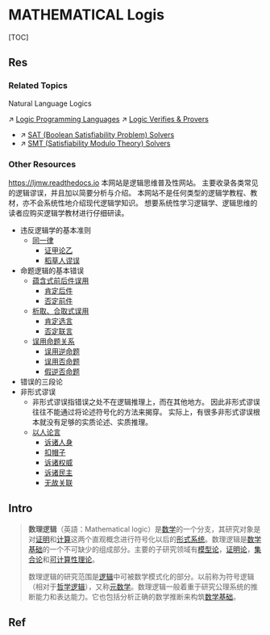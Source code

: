 # MATHEMATICAL Logis

[TOC]



## Res
### Related Topics
Natural Language Logics

↗ [Logic Programming Languages](../../🔑%20CS%20Core/👩‍💻%20Computer%20Languages%20&%20Programming%20Methodology/Other%20Languages%20for%20Specific%20Areas/Logic%20Programming%20Languages/Logic%20Programming%20Languages.md)
↗ [Logic Verifies & Provers](../../CyberSecurity/☠️%20Kill%20Chain%20&%20Security%20Tool%20Box/🔞%20Software%20Analysis%20Tools/Logic%20Verifies%20&%20Provers/Logic%20Verifies%20&%20Provers.md)
- ↗ [SAT (Boolean Satisfiability Problem) Solvers](../../CyberSecurity/☠️%20Kill%20Chain%20&%20Security%20Tool%20Box/🔞%20Software%20Analysis%20Tools/Logic%20Verifies%20&%20Provers/SAT%20(Boolean%20Satisfiability%20Problem)%20Solvers/SAT%20(Boolean%20Satisfiability%20Problem)%20Solvers.md)
- ↗ [SMT (Satisfiability Modulo Theory) Solvers](../../CyberSecurity/☠️%20Kill%20Chain%20&%20Security%20Tool%20Box/🔞%20Software%20Analysis%20Tools/Logic%20Verifies%20&%20Provers/SMT%20(Satisfiability%20Modulo%20Theory)%20Solvers/SMT%20(Satisfiability%20Modulo%20Theory)%20Solvers.md)


### Other Resources
https://ljmw.readthedocs.io
本网站是逻辑思维普及性网站。 主要收录各类常见的逻辑谬误，并且加以简要分析与介绍。 本网站不是任何类型的逻辑学教程、教材，亦不会系统性地介绍现代逻辑学知识。 想要系统性学习逻辑学、逻辑思维的读者应购买逻辑学教材进行仔细研读。
- 违反逻辑学的基本准则
	- [同一律](https://ljmw.readthedocs.io/jbzz/tyl.html)
	    - [证甲论乙](https://ljmw.readthedocs.io/jbzz/tyl.html#id2)
	    - [稻草人谬误](https://ljmw.readthedocs.io/jbzz/tyl.html#id4)
- 命题逻辑的基本错误
	- [蕴含式前后件误用](https://ljmw.readthedocs.io/mtlj/yunhanshi.html)
	    - [肯定后件](https://ljmw.readthedocs.io/mtlj/yunhanshi.html#id2)
	    - [否定前件](https://ljmw.readthedocs.io/mtlj/yunhanshi.html#id3)
	- [析取、合取式误用](https://ljmw.readthedocs.io/mtlj/xqhq.html)
	    - [肯定选言](https://ljmw.readthedocs.io/mtlj/xqhq.html#id2)
	    - [否定联言](https://ljmw.readthedocs.io/mtlj/xqhq.html#id3)
	- [误用命题关系](https://ljmw.readthedocs.io/mtlj/mtgx.html)
	    - [误用逆命题](https://ljmw.readthedocs.io/mtlj/mtgx.html#id2)
	    - [误用否命题](https://ljmw.readthedocs.io/mtlj/mtgx.html#id4)
	    - [假逆否命题](https://ljmw.readthedocs.io/mtlj/mtgx.html#id5)
- 错误的三段论
- 非形式谬误
	- 非形式谬误指错误之处不在逻辑推理上，而在其他地方。 因此非形式谬误往往不能通过将论述符号化的方法来揭穿。 实际上，有很多非形式谬误根本就没有足够的实质论述、实质推理。
	- [以人论言](https://ljmw.readthedocs.io/fxs/yrly.html)
	    - [诉诸人身](https://ljmw.readthedocs.io/fxs/yrly.html#id2)
	    - [扣帽子](https://ljmw.readthedocs.io/fxs/yrly.html#id3)
	    - [诉诸权威](https://ljmw.readthedocs.io/fxs/yrly.html#id4)
	    - [诉诸民主](https://ljmw.readthedocs.io/fxs/yrly.html#id5)
	    - [无故关联](https://ljmw.readthedocs.io/fxs/yrly.html#id6)



## Intro
> **数理逻辑**（英語：Mathematical logic）是[数学](https://zh.wikipedia.org/wiki/%E6%95%B0%E5%AD%A6 "数学")的一个分支，其研究对象是对[证明](https://zh.wikipedia.org/wiki/%E6%95%B0%E5%AD%A6%E8%AF%81%E6%98%8E "数学证明")和[计算](https://zh.wikipedia.org/wiki/%E8%AE%A1%E7%AE%97 "计算")这两个直观概念进行符号化以后的[形式系统](https://zh.wikipedia.org/wiki/%E5%BD%A2%E5%BC%8F%E7%B3%BB%E7%BB%9F "形式系统")。数理逻辑是[数学基础](https://zh.wikipedia.org/wiki/%E6%95%B0%E5%AD%A6%E5%9F%BA%E7%A1%80 "数学基础")的一个不可缺少的组成部分。主要的子研究领域有[模型论](https://zh.wikipedia.org/wiki/%E6%A8%A1%E5%9E%8B%E8%AE%BA "模型论")，[证明论](https://zh.wikipedia.org/wiki/%E8%AF%81%E6%98%8E%E8%AE%BA "证明论")，[集合论](https://zh.wikipedia.org/wiki/%E9%9B%86%E5%90%88%E8%AE%BA "集合论")和[可计算性理论](https://zh.wikipedia.org/wiki/%E5%8F%AF%E8%AE%A1%E7%AE%97%E6%80%A7%E7%90%86%E8%AE%BA "可计算性理论")。
> 
> 数理逻辑的研究范围是[逻辑](https://zh.wikipedia.org/wiki/%E9%80%BB%E8%BE%91 "逻辑")中可被数学模式化的部分。以前称为符号逻辑（相对于[哲学逻辑](https://zh.wikipedia.org/wiki/%E5%93%B2%E5%AD%A6%E9%80%BB%E8%BE%91 "哲学逻辑")），又称[元数学](https://zh.wikipedia.org/wiki/%E5%85%83%E6%95%B0%E5%AD%A6 "元数学")。数理逻辑一般着重于研究公理系统的推断能力和表达能力。它也包括分析正确的数学推断来构筑[数学基础](https://zh.wikipedia.org/wiki/%E6%95%B0%E5%AD%A6%E5%9F%BA%E7%A1%80 "数学基础")。


## Ref
[也谈数理逻辑]: http://niwatori.io/2017/01/13/mathematical-logic/
[数理逻辑]: https://zh.wikipedia.org/wiki/数理逻辑#数理逻辑和计算机科学的关系

